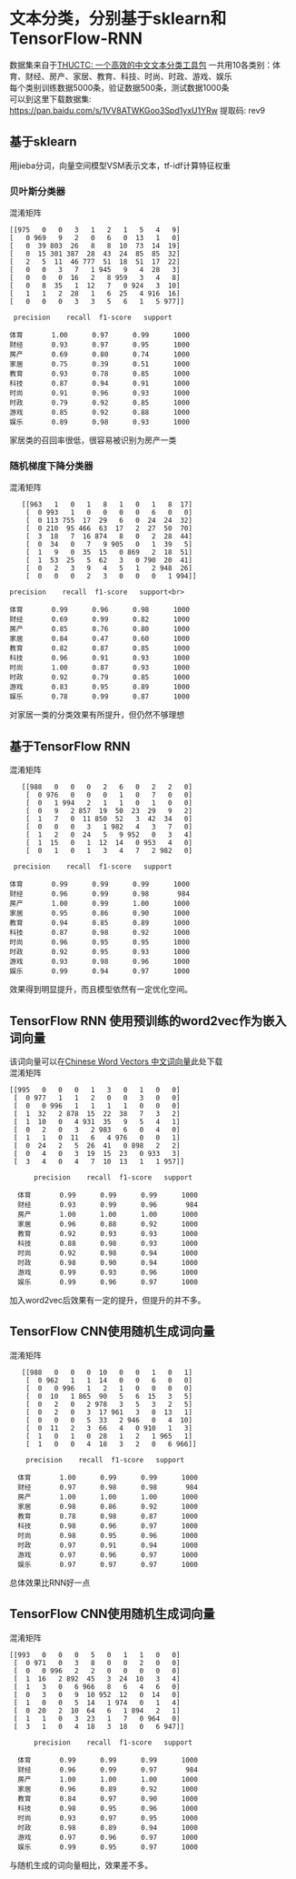 # 文本分类，分别基于sklearn和TensorFlow-RNN
数据集来自于[THUCTC: 一个高效的中文文本分类工具包](http://thuctc.thunlp.org/<br>)
一共用10各类别：体育、财经、房产、家居、教育、科技、时尚、时政、游戏、娱乐<br>
每个类别训练数据5000条，验证数据500条，测试数据1000条<br>
可以到这里下载数据集: https://pan.baidu.com/s/1VV8ATWKGoo3Spd1yxU1YRw 提取码: rev9 

## 基于sklearn<br>
用jieba分词，向量空间模型VSM表示文本，tf-idf计算特征权重<br>

### 贝叶斯分类器<br>
混淆矩阵<br>

    [[975   0   0   3   1   2   1   5   4   9]
    [   0 969   9   2   0   6   0  13   1   0]
    [   0  39 803  26   8   8  10  73  14  19]
    [   0  15 301 387  28  43  24  85  85  32]
    [   2   5  11  46 777  51  18  51  17  22]
    [   0   0   3   7   1 945   9   4  28   3]
    [   0   0   0  16   2   8 959   3   4   8]
    [   0   8  35   1  12   7   0 924   3  10]
    [   1   1   2  28   1   6  25   4 916  16]
    [   0   0   0   3   3   5   6   1   5 977]]
 
     precision    recall  f1-score   support

    体育       1.00      0.97      0.99      1000 
    财经       0.93      0.97      0.95      1000 
    房产       0.69      0.80      0.74      1000 
    家居       0.75      0.39      0.51      1000 
    教育       0.93      0.78      0.85      1000 
    科技       0.87      0.94      0.91      1000 
    时尚       0.91      0.96      0.93      1000 
    时政       0.79      0.92      0.85      1000 
    游戏       0.85      0.92      0.88      1000 
    娱乐       0.89      0.98      0.93      1000 
  
  家居类的召回率很低，很容易被识别为房产一类<br>
  
### 随机梯度下降分类器<br>
  混淆矩阵<br>
  
       [[963   1   0   1   8   1   0   1   8  17]
        [  0 993   1   0   0   0   0   6   0   0]
        [  0 113 755  17  29   6   0  24  24  32]
        [  0 210  95 466  63  17   2  27  50  70]
        [  3  18   7  16 874   8   0   2  28  44]
        [  0  34   0   7   9 905   0   1  39   5]
        [  1   9   0  35  15   0 869   2  18  51]
        [  1  53  25   5  62   3   0 790  20  41]
        [  0   2   3   9   4   5   1   2 948  26]
        [  0   0   0   2   3   0   0   0   1 994]]
 
    precision    recall  f1-score   support<br>

    体育       0.99      0.96      0.98      1000
    财经       0.69      0.99      0.82      1000
    房产       0.85      0.76      0.80      1000
    家居       0.84      0.47      0.60      1000
    教育       0.82      0.87      0.85      1000
    科技       0.96      0.91      0.93      1000
    时尚       1.00      0.87      0.93      1000
    时政       0.92      0.79      0.85      1000
    游戏       0.83      0.95      0.89      1000
    娱乐       0.78      0.99      0.87      1000
对家居一类的分类效果有所提升，但仍然不够理想

## 基于TensorFlow RNN<br>

混淆矩阵<br>

       [[988   0   0   0   2   6   0   2   2   0]
        [  0 976   0   0   0   1   0   7   0   0]
        [  0   1 994   2   1   1   0   1   0   0]
        [  0   9   2 857  19  50  23  29   9   2]
        [  1   7   0  11 850  52   3  42  34   0]
        [  0   0   0   3   1 982   4   3   7   0]
        [  1   2   0  24   5   9 952   0   3   4]
        [  1  15   0   1  12  14   0 953   4   0]
        [  0   1   0   1   3   4   7   2 982   0]
 
     precision    recall  f1-score   support

    体育       0.99      0.99      0.99      1000
    财经       0.96      0.99      0.98       984
    房产       1.00      0.99      1.00      1000
    家居       0.95      0.86      0.90      1000
    教育       0.94      0.85      0.89      1000
    科技       0.87      0.98      0.92      1000
    时尚       0.96      0.95      0.95      1000
    时政       0.92      0.95      0.93      1000
    游戏       0.93      0.98      0.96      1000
    娱乐       0.99      0.94      0.97      1000
效果得到明显提升，而且模型依然有一定优化空间。

## TensorFlow RNN 使用预训练的word2vec作为嵌入词向量<br>
该词向量可以在[Chinese Word Vectors 中文词向量](https://github.com/Embedding/Chinese-Word-Vectors)此处下载<br>
混淆矩阵<br>

    [[995   0   0   0   1   3   0   1   0   0]
     [  0 977   1   1   2   0   0   3   0   0]
     [  0   0 996   1   1   1   1   0   0   0]
     [  1  32   2 878  15  22  38   7   3   2]
     [  1  10   0   4 931  35   9   5   4   1]
     [  0   2   0   3   2 983   6   0   4   0]
     [  1   1   0  11   6   4 976   0   0   1]
     [  0  24   2   5  26  41   0 898   2   2]
     [  0   4   0   3  19  15  23   0 933   3]
     [  3   4   0   4   7  10  13   1   1 957]]

          precision    recall  f1-score   support

      体育       0.99      0.99      0.99      1000
      财经       0.93      0.99      0.96       984
      房产       1.00      1.00      1.00      1000
      家居       0.96      0.88      0.92      1000
      教育       0.92      0.93      0.93      1000
      科技       0.88      0.98      0.93      1000
      时尚       0.92      0.98      0.94      1000
      时政       0.98      0.90      0.94      1000
      游戏       0.99      0.93      0.96      1000
      娱乐       0.99      0.96      0.97      1000
加入word2vec后效果有一定的提升，但提升的并不多。<br>

## TensorFlow CNN使用随机生成词向量

混淆矩阵<br>

       [[988   0   0   0  10   0   0   1   0   1]
        [  0 962   1   1  14   0   0   6   0   0]
        [  0   0 996   1   2   1   0   0   0   0]
        [  0  10   1 865  90   5   6  15   3   5]
        [  0   2   0   2 978   3   5   3   2   5]
        [  0   2   0   3  17 961   3   0  13   1]
        [  0   0   0   5  33   2 946   0   4  10]
        [  0  11   2   3  66   4   0 910   1   3]
        [  1   0   1   0  28   1   2   1 965   1]
        [  1   0   0   4  18   3   2   0   6 966]]  
        
        precision    recall  f1-score   support

      体育       1.00      0.99      0.99      1000
      财经       0.97      0.98      0.98       984
      房产       1.00      1.00      1.00      1000
      家居       0.98      0.86      0.92      1000
      教育       0.78      0.98      0.87      1000
      科技       0.98      0.96      0.97      1000
      时尚       0.98      0.95      0.96      1000
      时政       0.97      0.91      0.94      1000
      游戏       0.97      0.96      0.97      1000
      娱乐       0.97      0.97      0.97      1000
总体效果比RNN好一点<br>

## TensorFlow CNN使用随机生成词向量

混淆矩阵<br>

    [[993   0   0   0   5   0   1   1   0   0]
     [  0 971   0   3   8   0   0   2   0   0]
     [  0   0 996   2   2   0   0   0   0   0]
     [  1  16   2 892  45   3  24  10   3   4]
     [  1   3   0   6 966   8   6   4   6   0]
     [  0   3   0   9  10 952  12   0  14   0]
     [  1   0   0   5  14   1 974   0   1   4]
     [  0  20   2  10  64   6   1 894   2   1]
     [  1   1   0   3  23   1   7   0 964   0]
     [  3   1   0   4  18   3  18   0   6 947]]
     
          precision    recall  f1-score   support

      体育       0.99      0.99      0.99      1000
      财经       0.96      0.99      0.97       984
      房产       1.00      1.00      1.00      1000
      家居       0.96      0.89      0.92      1000
      教育       0.84      0.97      0.90      1000
      科技       0.98      0.95      0.96      1000
      时尚       0.93      0.97      0.95      1000
      时政       0.98      0.89      0.94      1000
      游戏       0.97      0.96      0.97      1000
      娱乐       0.99      0.95      0.97      1000
与随机生成的词向量相比，效果差不多。    
